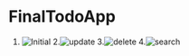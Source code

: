 # FinalTodoApp
1. ![Initial](https://user-images.githubusercontent.com/92968057/168479372-4150a1a9-13c3-4cde-8c8e-16add298a118.gif)
2.![update](https://user-images.githubusercontent.com/92968057/168479896-50e28ead-f82d-4f63-9551-2c362745a15c.gif)
3.![delete](https://user-images.githubusercontent.com/92968057/168479922-00847d77-64ce-4dd2-a783-0c894cbc29b8.gif)
4.![search](https://user-images.githubusercontent.com/92968057/168479936-72947243-21a9-4410-85f0-3cd288b2ba68.gif)

